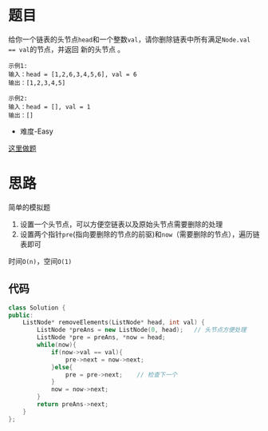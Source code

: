 # 题目
给你一个链表的头节点`head`和一个整数`val`，请你删除链表中所有满足`Node.val == val`的节点，并返回 新的头节点 。

```
示例1:
输入：head = [1,2,6,3,4,5,6], val = 6
输出：[1,2,3,4,5]

示例2:
输入：head = [], val = 1
输出：[]
```

- 难度-Easy

[这里做题](https://leetcode.cn/problems/remove-linked-list-elements/description/)

# 思路

简单的模拟题

1. 设置一个头节点，可以方便空链表以及原始头节点需要删除的处理
2. 设置两个指针`pre`(指向要删除的节点的前驱)和`now`（需要删除的节点），遍历链表即可

时间`O(n)`，空间`O(1)`

## 代码
```cpp
class Solution {
public:
    ListNode* removeElements(ListNode* head, int val) {
        ListNode *preAns = new ListNode(0, head);   // 头节点方便处理
        ListNode *pre = preAns, *now = head;
        while(now){
            if(now->val == val){
                pre->next = now->next;
            }else{
                pre = pre->next;    // 检查下一个
            }
            now = now->next;
        }
        return preAns->next;
    }
};
```
